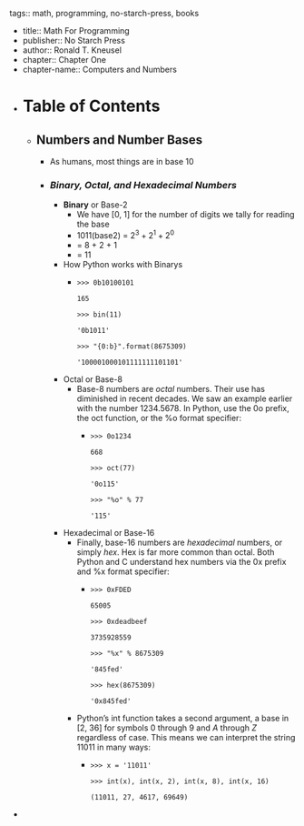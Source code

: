 tags:: math, programming, no-starch-press, books

- title:: Math For Programming
- publisher:: No Starch Press
- author:: Ronald T. Kneusel
- chapter:: Chapter One
- chapter-name:: Computers and Numbers
- # Table of Contents
	- ## Numbers and Number Bases
		- As humans, most things are in base 10
		- ### *Binary, Octal, and Hexadecimal Numbers*
			- **Binary** or Base-2
				- We have [0, 1] for the number of digits we tally for reading the base
				- 1011(base2) = $2^3+2^1+2^0$
				- = 8 + 2 + 1
				- = 11
			- How Python works with Binarys
				- ```
				  >>> 0b10100101
				  
				  165
				  
				  >>> bin(11)
				  
				  '0b1011'
				  
				  >>> "{0:b}".format(8675309)
				  
				  '100001000101111111101101'
				  ```
			- Octal or Base-8
				- Base-8 numbers are _octal_ numbers. Their use has diminished in recent decades. We saw an example earlier with the number 1234.5678. In Python, use the 0o prefix, the oct function, or the %o format specifier:
					- ```
					  >>> 0o1234
					  
					  668
					  
					  >>> oct(77)
					  
					  '0o115'
					  
					  >>> "%o" % 77
					  
					  '115'
					  ```
			- Hexadecimal or Base-16
				- Finally, base-16 numbers are _hexadecimal_ numbers, or simply _hex_. Hex is far more common than octal. Both Python and C understand hex numbers via the 0x prefix and %x format specifier:
					- ```
					  >>> 0xFDED
					  
					  65005
					  
					  >>> 0xdeadbeef
					  
					  3735928559
					  
					  >>> "%x" % 8675309
					  
					  '845fed'
					  
					  >>> hex(8675309)
					  
					  '0x845fed'
					  ```
				- Python’s int function takes a second argument, a base in [2, 36] for symbols 0 through 9 and _A_ through _Z_ regardless of case. This means we can interpret the string 11011 in many ways:
					- ```
					  >>> x = '11011'
					  
					  >>> int(x), int(x, 2), int(x, 8), int(x, 16)
					  
					  (11011, 27, 4617, 69649)
					  ```
-